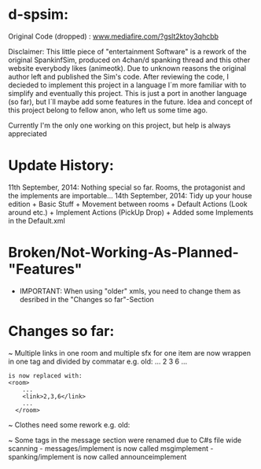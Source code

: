 d-spsim:
========

Original Code (dropped) : www.mediafire.com/?gslt2ktoy3qhcbb

Disclaimer:
This little piece of "entertainment Software" is a rework of the original SpankinfSim, produced on 4chan/d spanking thread and
this other website everybody likes (animeotk). Due to unknown reasons the original author left and published the Sim's code. After reviewing the code, I decieded to implement this project in a language I´m more familiar with to simplify and eventually
this project.
This is just a port in another language (so far), but I´ll maybe add some features in the future.
Idea and concept of this project belong to fellow anon, who left us some time ago.

Currently I'm the only one working on this project, but help is always appreciated

Update History:
===============
11th September, 2014:
  Nothing special so far. Rooms, the protagonist and the implements are importable...
14th September, 2014:
  Tidy up your house edition
	+ Basic Stuff
	+ Movement between rooms
	+ Default Actions (Look around etc.)
	+ Implement Actions (PickUp Drop)
	+ Added some Implements in the Default.xml

Broken/Not-Working-As-Planned-"Features"
========================================
- IMPORTANT: When using "older" xmls, you need to change them as desribed in the "Changes so far"-Section

Changes so far:
===============

  ~ Multiple links in one room and multiple sfx for one item are now wrappen in one tag and divided by commatar
    e.g. old:
      <room>
        ...
        <link>2</link>
        <link>3</link>
        <link>6</link>
        ...
      </room>
    
    is now replaced with:
    <room>
        ...
        <link>2,3,6</link>
        ...
      </room>
      
  ~ Clothes need some rework
    e.g. old:
      

  ~ Some tags in the message section were renamed due to C#s file wide scanning
    - messages/implement is now called msgimplement
    - spanking/implement is now called announceimplement
    
